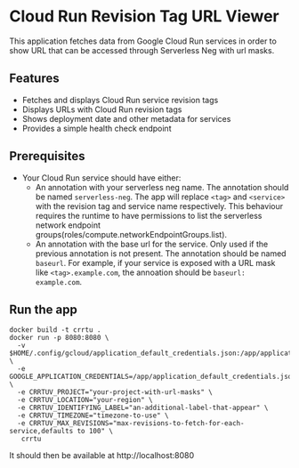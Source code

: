 # Cloud Run Revision Tag URL Viewer

This application fetches data from Google Cloud Run services in order to show URL that can be accessed through Serverless Neg with url masks.

## Features

- Fetches and displays Cloud Run service revision tags
- Displays URLs with Cloud Run revision tags
- Shows deployment date and other metadata for services
- Provides a simple health check endpoint

## Prerequisites

- Your Cloud Run service should have either:
  - An annotation with your serverless neg name. The annotation should be named `serverless-neg`. The app will replace `<tag>` and `<service>` with the revision tag and service name respectively. This behaviour requires the runtime to have permissions to list the serverless network endpoint groups(roles/compute.networkEndpointGroups.list).
  - An annotation with the base url for the service. Only used if the previous annotation is not present. The annotation should be named `baseurl`. For example, if your service is exposed with a URL mask like `<tag>.example.com`, the annoation should be `baseurl: example.com`.

## Run the app

```shell
docker build -t crrtu .
docker run -p 8080:8080 \
  -v $HOME/.config/gcloud/application_default_credentials.json:/app/application_default_credentials.json \
  -e GOOGLE_APPLICATION_CREDENTIALS=/app/application_default_credentials.json \
  -e CRRTUV_PROJECT="your-project-with-url-masks" \
  -e CRRTUV_LOCATION="your-region" \
  -e CRRTUV_IDENTIFYING_LABEL="an-additional-label-that-appear" \
  -e CRRTUV_TIMEZONE="timezone-to-use" \
  -e CRRTUV_MAX_REVISIONS="max-revisions-to-fetch-for-each-service,defaults to 100" \
   crrtu
```

It should then be available at http://localhost:8080
